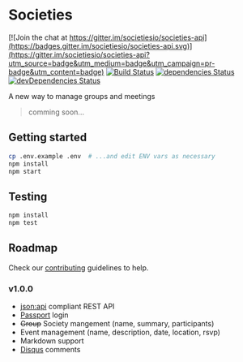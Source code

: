 # Societies

[![Join the chat at https://gitter.im/societiesio/societies-api](https://badges.gitter.im/societiesio/societies-api.svg)](https://gitter.im/societiesio/societies-api?utm_source=badge&utm_medium=badge&utm_campaign=pr-badge&utm_content=badge)
[![Build Status](https://travis-ci.org/societiesio/societies-api.svg?branch=master)](https://travis-ci.org/societiesio/societies-api)
[![dependencies Status](https://david-dm.org/societiesio/societies-api/status.svg)](https://david-dm.org/societiesio/societies-api)
[![devDependencies Status](https://david-dm.org/societiesio/societies-api/dev-status.svg)](https://david-dm.org/societiesio/societies-api?type=dev)

A new way to manage groups and meetings

> comming soon...

## Getting started

```bash
cp .env.example .env  # ...and edit ENV vars as necessary
npm install
npm start
```

## Testing

```bash
npm install
npm test
```

## Roadmap

Check our [contributing](./CONTRIBUTING.md) guidelines to help.

### v1.0.0

- [json:api](http://jsonapi.org/) compliant REST API
- [Passport](http://passportjs.org/) login
- ~~Group~~ Society mangement (name, summary, participants)
- Event management (name, description, date, location, rsvp)
- Markdown support
- [Disqus](https://disqus.com/) comments
